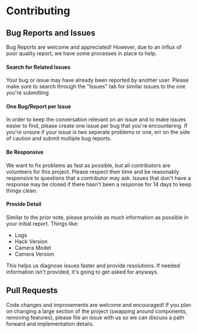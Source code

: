 # Contributing

## Bug Reports and Issues
Bug Reports are welcome and appreciated! However, due to an influx of poor quality report, we have some processes in place to help.

#### Search for Related Issues
Your bug or issue may have already been reported by another user. Please make sure to search through the "Issues" tab for similar issues to the one you're submitting

#### One Bug/Report per Issue
In order to keep the conversation relevant on an issue and to make issues easier to find, please create one issue per bug that you're encountering. If you're unsure if your issue is two seperate problems or one, err on the side of caution and submit multiple bug reports.

#### Be Responsive
We want to fix problems as fast as possible, but all contributors are volunteers for this project. Please respect their time and be reasonably responsive to questions that a contributor may ask. Issues that don't have a response may be closed if there hasn't been a response for 14 days to keep things clean.

#### Provide Detail
Similar to the prior note, please provide as much information as possible in your initial report. Things like:
- Logs
- Hack Version
- Camera Model
- Camera Version

This helps us diagnose issues faster and provide resolutions. If needed information isn't provided, it's going to get asked for anyways.

## Pull Requests

Code changes and improvements are welcome and encouraged! If you plan on changing a large section of the project (swapping around components, removing features), please file an issue with us so we can discuss a path forward and implementation details.
